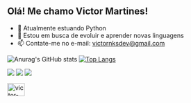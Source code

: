 ## Olá! Me chamo Victor Martines!

- 🌱 Atualmente estuando Python
- 🤔 Estou em busca de evoluir e aprender novas linguagens
- 📫 Contate-me no e-mail: victornksdev@gmail.com

![Anurag's GitHub stats](https://github-readme-stats.vercel.app/api?username=victornonoks&show_icons=true&theme=dracula)
[![Top Langs](https://github-readme-stats.vercel.app/api/top-langs/?username=victornonoks&layout=compact&theme=dracula)](https://github.com/anuraghazra/github-readme-stats)

<a href="https://instagram.com/victor_nonoks" target="_blank"><img src="https://img.shields.io/badge/-Instagram-%23E4405F?style=for-the-badge&logo=instagram&logoColor=white" target="_blank"></a>
 <a href = "mailto:victornksdev@gmail.com"><img src="https://img.shields.io/badge/-Gmail-%23333?style=for-the-badge&logo=gmail&logoColor=white" target="_blank"></a>
 <a href="https://www.linkedin.com/in/victor-martines-24b86b266" target="_blank"><img src="https://img.shields.io/badge/-LinkedIn-%230077B5?style=for-the-badge&logo=linkedin&logoColor=white" target="_blank"></a> 
 
<img align="center" alt="victor-py" height="30" width="40" img src="https://cdn.jsdelivr.net/gh/devicons/devicon/icons/python/python-original.svg" />

